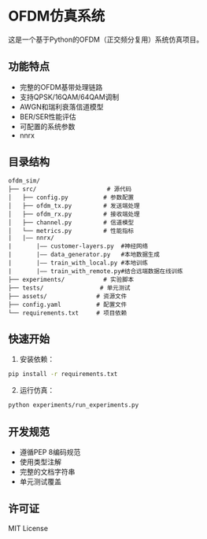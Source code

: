 # OFDM仿真系统

这是一个基于Python的OFDM（正交频分复用）系统仿真项目。

## 功能特点

- 完整的OFDM基带处理链路
- 支持QPSK/16QAM/64QAM调制
- AWGN和瑞利衰落信道模型
- BER/SER性能评估
- 可配置的系统参数
- nnrx

## 目录结构

```
ofdm_sim/
├── src/                    # 源代码
│   ├── config.py          # 参数配置
│   ├── ofdm_tx.py         # 发送端处理
│   ├── ofdm_rx.py         # 接收端处理
│   ├── channel.py         # 信道模型
│   └── metrics.py         # 性能指标
|   |—— nnrx/
|       |—— customer-layers.py  #神经网络
|       |—— data_generator.py   #本地数据生成
|       |—— train_with_local.py #本地训练
|       |—— train_with_remote.py#结合远端数据在线训练
├── experiments/           # 实验脚本
├── tests/                # 单元测试
├── assets/              # 资源文件
├── config.yaml          # 配置文件
└── requirements.txt     # 项目依赖
```

## 快速开始

1. 安装依赖：
```bash
pip install -r requirements.txt
```

2. 运行仿真：
```bash
python experiments/run_experiments.py
```

## 开发规范

- 遵循PEP 8编码规范
- 使用类型注解
- 完整的文档字符串
- 单元测试覆盖

## 许可证

MIT License 
